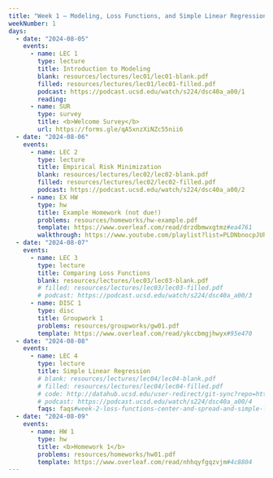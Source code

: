 ```yaml
---
title: "Week 1 – Modeling, Loss Functions, and Simple Linear Regression<br><small>📘 Read <a href='resources/notes/notes_chapter_1.pdf#page=1'>Note 1, Pages 1-12</a>, <a href='resources/notes/spread.pdf'>the spread notes</a>, and <a href='resources/notes/notes_chapter_2.pdf#page=1'>Note 2, Pages 1-7</a>.</small>"
weekNumber: 1
days:
  - date: "2024-08-05"
    events:
      - name: LEC 1
        type: lecture
        title: Introduction to Modeling
        blank: resources/lectures/lec01/lec01-blank.pdf
        filled: resources/lectures/lec01/lec01-filled.pdf
        podcast: https://podcast.ucsd.edu/watch/s224/dsc40a_a00/1
        reading:
      - name: SUR
        type: survey
        title: <b>Welcome Survey</b>
        url: https://forms.gle/qA5xnzXiNZc55nii6
  - date: "2024-08-06"
    events:
      - name: LEC 2
        type: lecture
        title: Empirical Risk Minimization
        blank: resources/lectures/lec02/lec02-blank.pdf
        filled: resources/lectures/lec02/lec02-filled.pdf
        podcast: https://podcast.ucsd.edu/watch/s224/dsc40a_a00/2
      - name: EX HW
        type: hw
        title: Example Homework (not due!)
        problems: resources/homeworks/hw-example.pdf
        template: https://www.overleaf.com/read/drzdbmwxgtmz#ea4761
        walkthrough: https://www.youtube.com/playlist?list=PLDNbnocpJUhYtg3s2__3pbh1kNKYxXaFM
  - date: "2024-08-07"
    events:
      - name: LEC 3
        type: lecture
        title: Comparing Loss Functions
        blank: resources/lectures/lec03/lec03-blank.pdf
        # filled: resources/lectures/lec03/lec03-filled.pdf
        # podcast: https://podcast.ucsd.edu/watch/s224/dsc40a_a00/3
      - name: DISC 1
        type: disc
        title: Groupwork 1
        problems: resources/groupworks/gw01.pdf
        template: https://www.overleaf.com/read/ykccbmgjhwyx#95e470
  - date: "2024-08-08"
    events:
      - name: LEC 4
        type: lecture
        title: Simple Linear Regression
        # blank: resources/lectures/lec04/lec04-blank.pdf
        # filled: resources/lectures/lec04/lec04-filled.pdf
        # code: http://datahub.ucsd.edu/user-redirect/git-sync?repo=https://github.com/dsc-courses/dsc40a-2024-su-ii&subPath=lectures/lec04/lec04-code.ipynb
        # podcast: https://podcast.ucsd.edu/watch/s224/dsc40a_a00/4
        faqs: faqs#week-2-loss-functions-center-and-spread-and-simple-linear-regression
  - date: "2024-08-09"
    events:
      - name: HW 1
        type: hw
        title: <b>Homework 1</b>
        problems: resources/homeworks/hw01.pdf
        template: https://www.overleaf.com/read/nhhqyfgqzvjm#4c8804
---
```

